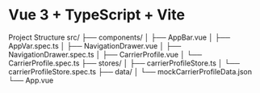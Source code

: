 # Vue 3 + TypeScript + Vite

Project Structure
src/
├── components/
│   ├── AppBar.vue
│   ├── AppVar.spec.ts
│   ├── NavigationDrawer.vue
│   ├── NavigationDrawer.spec.ts
│   ├── CarrierProfile.vue
│   └── CarrierProfile.spec.ts
├── stores/
│   ├── carrierProfileStore.ts
│   └── carrierProfileStore.spec.ts
├── data/
│   └── mockCarrierProfileData.json
└── App.vue

